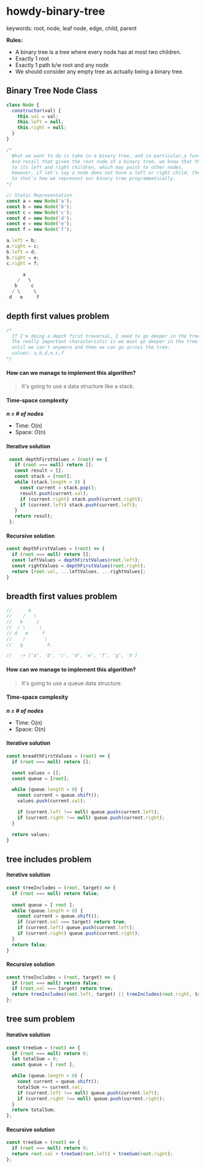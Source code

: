 # howdy-binary-tree
keywords: root, node, leaf node, edge, child, parent

**Rules:**
- A binary tree is a tree where every node has at most two children. 
- Exactly 1 root
- Exactly 1 path b/w root and any node
- We should consider any empty tree as actually being a binary tree.

## Binary Tree Node Class
```javascript
class Node {
  constructor(val) {
    this.val = val;
    this.left = null;
    this.right = null;
  }
}

/*
  What we want to do is take in a binary tree, and in particular,a function is going to take in the root of the binary tree.
  And recall that given the root node of a binary tree, we know that that node is going to have pointers 
  to its left and right children, which may point to other nodes. 
  However, if let's say a node does not have a left or right child, then its point is going to be set to null. 
  So that's how we represent our binary tree programmatically.
*/

// Static Representation
const a = new Node('a');
const b = new Node('b');
const c = new Node('c');
const d = new Node('d');
const e = new Node('e');
const f = new Node('f');

a.left = b;
a.right = c;
b.left = d;
b.right = e;
c.right = f;

      a
    /   \
   b     c
  / \     \
 d   e     f
```

## depth first values problem
```javascript
/*
  If I'm doing a depth first traversal, I need to go deeper in the tree before I move laterally.
  The really important characteristic is we must go deeper in the tree 
  until we can't anymore and then we can go across the tree.
  values: a,b,d,e,c,f
*/
```

#### How can we manage to implement this algorithm?
> It's going to use a data structure like a stack.

#### Time-space complexity
***n = # of nodes***
- Time:  O(n)
- Space: O(n)

#### Iterative solution
```javascript
 const depthFirstValues = (root) => {
   if (root === null) return [];
   const result = [];
   const stack = [root];
   while (stack.length > 0) {
     const current = stack.pop();
     result.push(current.val);
     if (current.right) stack.push(current.right);
     if (current.left) stack.push(current.left);
   }
   return result;
 };
``` 

#### Recursive solution
```javascript
const depthFirstValues = (root) => {
  if (root === null) return [];
  const leftValues = depthFirstValues(root.left);
  const rightValues = depthFirstValues(root.right);
  return [root.val, ...leftValues, ...rightValues]; 
}
```

## breadth first values problem
``` javascript
//      a
//    /   \
//   b     c
//  / \     \
// d   e     f
//    /       \
//   g         h

//   -> ['a', 'b', 'c', 'd', 'e', 'f', 'g', 'h']
```

#### How can we manage to implement this algorithm?
> It's going to use a queue data structure.

#### Time-space complexity
***n = # of nodes***
- Time: O(n)
- Space: O(n)

#### Iterative solution
```javascript
const breadthFirstValues = (root) => {
  if (root === null) return [];

  const values = [];
  const queue = [root];

  while (queue.length > 0) {
    const current = queue.shift();
    values.push(current.val);

    if (current.left !== null) queue.push(current.left);
    if (current.right !== null) queue.push(current.right);
  }

  return values;
}
```

## tree includes problem

#### Iterative solution
```javascript
const treeIncludes = (root, target) => {
  if (root === null) return false;
  
  const queue = [ root ];
  while (queue.length > 0) {
    const current = queue.shift();
    if (current.val === target) return true;
    if (current.left) queue.push(current.left);
    if (current.right) queue.push(current.right);
  }
  return false;
}
```

#### Recursive solution
```javascript
const treeIncludes = (root, target) => {
  if (root === null) return false;
  if (root.val === target) return true;
  return treeIncludes(root.left, target) || treeIncludes(root.right, target); 
};
```

## tree sum problem

#### Iterative solution
```javascript
const treeSum = (root) => {
  if (root === null) return 0;
  let totalSum = 0;
  const queue = [ root ];

  while (queue.length > 0) {
    const current = queue.shift();
    totalSum += current.val;
    if (current.left !== null) queue.push(current.left);
    if (current.right !== null) queue.push(current.right);
  }
  return totalSum;
};
```
#### Recursive solution
```javascript
const treeSum = (root) => {
  if (root === null) return 0;
  return root.val + treeSum(root.left) + treeSum(root.right);
};
```
